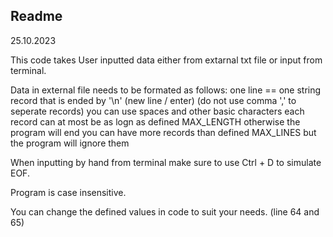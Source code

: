 ## Readme

25.10.2023

This code takes User inputted data either from extarnal txt file or input from terminal.

Data in external file needs to be formated as follows:
  one line == one string record that is ended by '\n' (new line / enter) (do not use comma ',' to seperate records)
  you can use spaces and other basic characters
  each record can at most be as logn as defined MAX_LENGTH otherwise the program will end
  you can have more records than defined MAX_LINES but the program will ignore them

When inputting by hand from terminal make sure to use Ctrl + D to simulate EOF.

Program is case insensitive.

You can change the defined values in code to suit your needs. (line 64 and 65)
